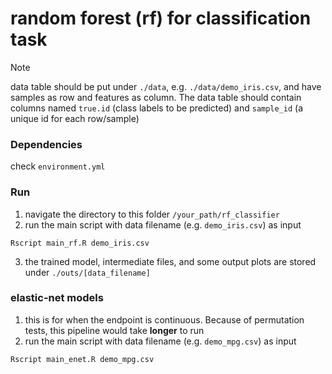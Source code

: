 # random forest (rf) for classification task

> [!NOTE]
> data table should be put under `./data`, e.g. `./data/demo_iris.csv`, and have
> samples as row and features as column. The data table should contain columns 
> named `true.id` (class labels to be predicted) and `sample_id` (a unique id for each row/sample)

### Dependencies

check `environment.yml`

### Run

1. navigate the directory to this folder `/your_path/rf_classifier`
2. run the main script with data filename (e.g. `demo_iris.csv`) as input
```
Rscript main_rf.R demo_iris.csv
```
3. the trained model, intermediate files, and some output plots are stored under `./outs/[data_filename]`

### elastic-net models

1. this is for when the endpoint is continuous. Because of permutation tests,
   this pipeline would take **longer** to run
2. run the main script with data filename (e.g. `demo_mpg.csv`) as input
```
Rscript main_enet.R demo_mpg.csv
```

